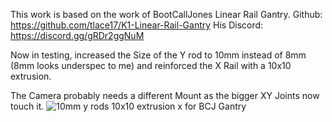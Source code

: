 This work is based on the work of BootCallJones Linear Rail Gantry.
Github: https://github.com/tlace17/K1-Linear-Rail-Gantry
His Discord: https://discord.gg/gRDr2ggNuM

Now in testing, increased the Size of the Y rod to 10mm instead of 8mm (8mm looks underspec to me) and reinforced the X Rail with a 10x10 extrusion.

The Camera probably needs a different Mount as the bigger XY Joints now touch it.
![10mm y rods 10x10 extrusion x for BCJ Gantry](https://github.com/user-attachments/assets/d0c4bbfe-b080-443c-83f8-b9dedd07d319)
